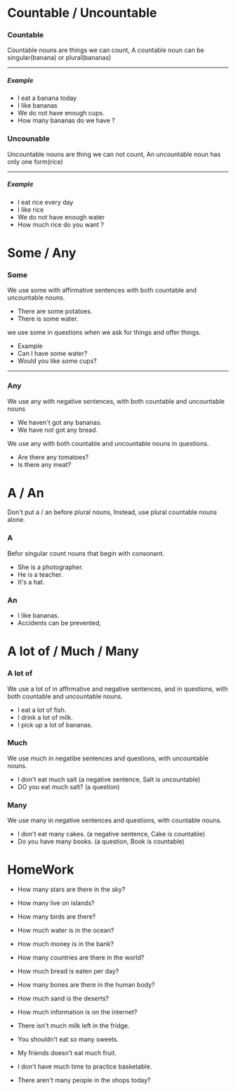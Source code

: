 # Countable / Uncountable
### Countable
Countable nouns are things we can count, A countable noun can be 
singular(banana) or plural(bananas)
- - - 
##### Example
- I eat a banana today
- I like bananas
- We do not have enough cups.
- How many bananas do we have ?

### Uncounable
Uncountable nouns are thing we can not count, An uncountable noun
has only one form(rice)
- - - 
##### Example
- I eat rice every day
- I like rice
- We do not have enough water
- How much rice do you want ?

# Some / Any

### Some
We use some with affirmative sentences with both countable and uncountable nouns.
- There are some potatoes.
- There is some water.

we use some in questions when we ask for things and offer things.
- Example
- Can I have some water?
- Would you like some cups?
- - - 


### Any

We use any with negative sentences, with both countable and uncountable nouns
- We haven't got any bananas.
- We have not got any bread.


We use any with both countable and uncountable nouns in questions.
- Are there any tomatoes?
- Is there any meat?


# A / An

Don't put a / an before plural nouns, Instead, use plural countable nouns alone.
### A
Befor singular count nouns that begin with consonant.
- She is a photographer.
- He is a teacher.
- It's a hat.
### An
- I like bananas.
- Accidents can be prevented,



# A lot of / Much / Many


### A lot of
We use a lot of in affirmative and negative sentences, and in questions, with both countable and uncountable nouns.

- I eat a lot of fish.
- I drink a lot of milk.
- I pick up a lot of bananas.



### Much
We use much in negatibe sentences and questions, with uncountable nouns.

- I don't eat much salt (a negative sentence, Salt is uncountable)
- DO you eat much salt? (a question)


### Many
We use many in negative sentences and questions, with countable nouns.

- I don't eat many cakes. (a negative sentence, Cake is countable)
- Do you have many books. (a question, Book is countable)






# HomeWork

- How many stars are there in the sky?
- How many live on islands?
- How many birds are there?
- How much water is in the ocean?
- How much money is in the bank?
- How many countries are there in the world?
- How much bread is eaten per day?
- How many bones are there in the human body?
- How much sand is the deserts?
- How much information is on the internet?


- There isn't much milk left in the fridge.
- You shouldn't eat so many sweets.
- My friends doesn't eat much fruit.
- I don't have much time to practice basketable.
- There aren't many people in the shops today?


